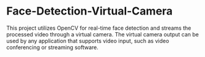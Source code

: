 # Face-Detection-Virtual-Camera
This project utilizes OpenCV for real-time face detection and streams the processed video through a virtual camera. The virtual camera output can be used by any application that supports video input, such as video conferencing or streaming software.
